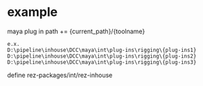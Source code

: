 # example

maya plug in path += {current_path}/{toolname}

```
e.x.
D:\pipeline\inhouse\DCC\maya\int\plug-ins\rigging\{plug-ins1}
D:\pipeline\inhouse\DCC\maya\int\plug-ins\rigging\{plug-ins2}
D:\pipeline\inhouse\DCC\maya\int\plug-ins\rigging\{plug-ins3}
```

define rez-packages/int/rez-inhouse